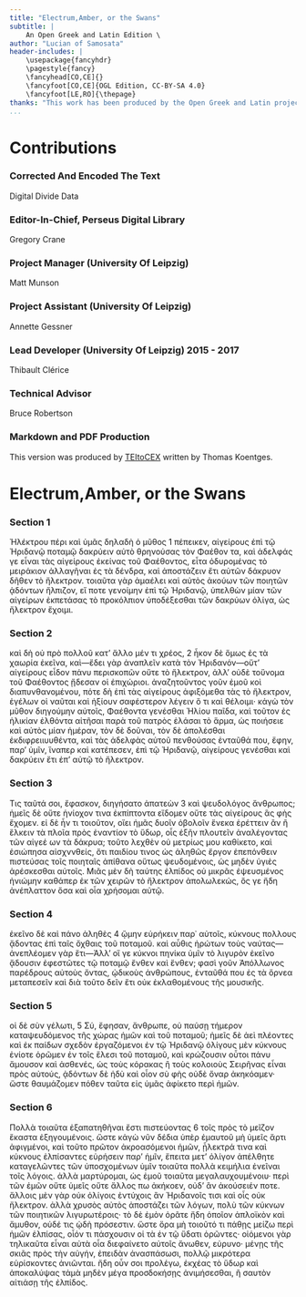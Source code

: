 ```yaml
---
title: "Electrum,Amber, or the Swans"
subtitle: |
	An Open Greek and Latin Edition \ 
author: "Lucian of Samosata"
header-includes: | 
	\usepackage{fancyhdr}
	\pagestyle{fancy}
	\fancyhead[CO,CE]{}
	\fancyfoot[CO,CE]{OGL Edition, CC-BY-SA 4.0}
	\fancyfoot[LE,RO]{\thepage}
thanks: "This work has been produced by the Open Greek and Latin project through the help of volunteers. See contributions for details."
...
```


# Contributions


### Corrected And Encoded The Text

Digital Divide Data  
  
### Editor-In-Chief, Perseus Digital Library

Gregory Crane  
  
### Project Manager (University Of Leipzig)

Matt Munson  
  
### Project Assistant (University Of Leipzig)

Annette Gessner  
  
### Lead Developer (University Of Leipzig) 2015 - 2017

Thibault Clérice  
  
### Technical Advisor

Bruce Robertson  
  
### Markdown and PDF Production

This version was produced by [TEItoCEX](https://github.com/ThomasK81/TEItoCEX) written by Thomas Koentges.

# Electrum,Amber, or the Swans

### Section 1

<p>Ἠλέκτρου πέρι καὶ ὑμᾶς δηλαδὴ ὁ μῦθος 1
πέπεικεν, αἰγείρους ἐπὶ τῷ Ἠριδανῷ ποταμῷ
δακρύειν αὐτὸ θρηνούσας τὸν Φαέθον τα, καὶ
ἀδελφάς γε εἶναι τὰς αἰγείρους ἐκείνας τοῦ
Φαέθοντος, εἶτα ὀδυρομένας τὸ μειράκιον ἀλλαγῆναι
ἐς τὰ δένδρα, καὶ ἀποστάζειν ἔτι αὐτῶν
δάκρυον δῆθεν τὸ ἤλεκτρον. τοιαῦτα γὰρ ἀμαέλει
καὶ αὐτὸς ἀκούων τῶν ποιητῶν ᾀδόντων ἤλπιζον,
εἴ ποτε γενοίμην ἐπὶ τῷ Ἠριδανῷ, ὑπελθὼν μίαν
τῶν αἰγείρων ἐκπετάσας τὸ προκόλπιον ὑποδέξεσθαι
τῶν δακρύων ὀλίγα, ὡς ἤλεκτρον ἔχοιμι.</p>


### Section 2

<p>καὶ δὴ οὐ πρὸ πολλοῦ κατʼ ἄλλο μέν τι χρέος, 2
ἧκον δὲ ὅμως ἐς τὰ χαωρία ἐκεῖνα, καὶ—ἔδει γὰρ
ἀναπλεῖν κατὰ τὸν Ἠριδανόν—οὔτʼ αἰγείρους
εἶδον πάνυ περισκοπῶν οὔτε τὸ ἤλεκτρον, ἀλλʼ
οὐδὲ τοὔνομα τοῦ Φαέθοντος ᾔδεσαν οἱ ἐπιχώριοι.
ἀναζητοῦντος γοῦν ἐμοῦ κοὶ διαπυνθανομένου,
πότε δὴ ἐπὶ τὰς αἰγείρους ἀφιξόμεθα
τὰς τὸ ἤλεκτρον, ἐγέλων οἱ ναῦται καὶ ἠξίουν σαφέστερον
λέγειν ὅ τι καὶ θέλοιμι· κἀγὼ τὸν μῦθον
διηγούμην αὐτοῖς, Φαέθοντα γενέσθαι Ἡλίου
παῖδα, καὶ τοῦτον ἐς ἡλικίαν ἐλθόντα αἰτῆσαι
παρὰ τοῦ πατρὸς ἐλάσαι τὸ ἅρμα, ὡς ποιήσειε καὶ
αὐτὸς μίαν ἡμέραν, τὸν δὲ δοῦναι, τὸν δὲ ἀπολέσθαι
ἐκδιφρειιυυθέντα, καὶ τὰς ἀδελφὰς αὐτοῦ

<pb n="76"/>
πενθούσας ἐνταῦθά που, ἔφην, παρʼ ὑμῖν, ἵναπερ
καὶ κατέπεσεν, ἐπὶ τῷ Ἠριδανῷ, αἰγείρους
γενέσθαι καὶ δακρύειν ἔτι ἐπʼ αὐτῷ τὸ ἤλεκτρον.</p>


### Section 3

<p>Τις ταῦτά σοι, ἔφασκον, διηγήσατο ἀπατεὼν 3
καὶ ψευδολόγος ἄνθρωπος; ἡμεῖς δὲ οὔτε ἡνίοχον
τινα ἐκπίπτοντα εἴδομεν οὔτε τὰς αἰγείρους ἃς
φὴς ἔχομεν. εἰ δὲ ἦν τι τοιοῦτον, οἴει ἡμᾶς δυοῖν
ὀβολοῖν ἕνεκα ἐρέττειν ἂν ἢ ἕλκειν τὰ πλοῖα πρὸς
ἐναντίον τὸ ὕδωρ, οἷς ἐξῆν πλουτεῖν ἀναλέγοντας
τῶν αἰγεέ ων τὰ δάκρυα; τοῦτο λεχθὲν οὐ μετρίως
μου καθίκετο, καὶ ἐσιώπησα αἰσχννθείς, ὅτι
παιδίου τινος ὡς ἀληθῶς ἔργον ἐπεπόνθειν πιστεύσας
τοῖς ποιηταῖς ἀπίθανα οὕτως ψευδομένοις,
ὡς μηδὲν ὑγιὲς ἀρέσκεσθαι αὐτοῖς.
Μιᾶς μὲν δὴ ταύτης ἐλπίδος οὐ μικρᾶς ἐψευσμένος
ἠνιώμην καθάπερ ἐκ τῶν χειρῶν τὸ ἤλεκτρον
ἀπολωλεκώς, ὅς γε ἤδη ἀνέπλαττον ὅσα καὶ οἷα
χρήσομαι αὐτῷ.</p>


### Section 4

<p>ἐκεῖνο δὲ καὶ πάνο ἀληθὲς 4
ᾤμην εὑρήκειν παρ᾿ αὐτοῖς, κύκνους πολλους
ᾄδοντας ἐπὶ ταῖς ὄχθαις τοῦ ποταμοῦ. καὶ αὖθις
ἠρώτων τοὺς ναύτας—ἀνεπλέομεν γὰρ ἕτι—Ἀλλʼ
οἵ γε κύκνοι πηνίκα ὑμῖν τὸ λιγυρὸν ἐκεῖνο
ᾄδουσιν ἐφεστῶτες τῷ ποταμῷ ἔνθεν καὶ ἕνθεν;
φασὶ γοῦν Ἀπόλλωνος παρέδρους αὐτοὺς ὄντας,
ᾠδικοὺς ἀνθρώπους, ἐνταῦθά που ἐς τὰ ὄρνεα
μεταπεσεῖν καὶ διὰ τοῦτο δεῖν ἔτι οὐκ ἐκλαθομένους
τῆς μουσικῆς.</p>


### Section 5

<p>οἱ δὲ σὺν γέλωτι, 5
Σύ, ἔφησαν, ἄνθρωπε, οὐ παύσῃ τήμερον
καταψευδόμενος τῆς χώρας ἡμῶν καὶ τοῦ ποταμοῦ;
ἡμεῖς δὲ ἀεὶ πλέοντες καὶ ἐκ παίδων
σχεδὸν ἐργαζόμενοι ἐν τῷ Ἠριδανῷ ὀλίγους μὲν

<pb n="78"/>
κύκνους ἐνίοτε ὁρῶμεν ἐν τοῖς ἕλεσι τοῦ ποταμοῦ,
καὶ κρώζουσιν οὗτοι πάνυ ἄμουσον καὶ ἀσθενές,
ὡς τοὺς κόρακας ἢ τοὺς κολοιοὺς Σειρῆνας εἶναι
πρὸς αὐτούς, ᾀδόντων δὲ ἡδὺ καὶ οἷον σὺ φὴς οὐδὲ
ὄναρ ἀκηκόαμεν· ὥστε θαυμάζομεν πόθεν ταῦτα
εἰς ὑμᾶς ἀφίκετο περὶ ἡμῶν.</p>


### Section 6

<p>Πολλὰ τοιαῦτα ἐξαπατηθῆναι ἔστι πιστεύοντας 6
τοῖς πρὸς τὸ μεῖζον ἕκαστα ἐξηγουμένοις.
ὥστε κἀγὼ νῦν δέδια ὑπὲρ ἐμαυτοῦ μὴ ὑμεῖς ἄρτι
ἀφιγμένοι, καὶ τοῦτο πρῶτον ἀκροασόμενοι ἡμῶν,
ᾖλεκτρά τινα καὶ κύκνους ἐλπίσαντες εὑρήσειν
παρʼ ἡμῖν, ἔπειτα μετʼ ὀλίγον ἀπέλθητε καταγελῶντες
τῶν ὑποσχομένων ὑμῖν τοιαῦτα πολλὰ
κειμήλια ἐνεῖναι τοῖς λόγοις. ἀλλὰ μαρτύρομαι,
ὡς ἐμοῦ τοιαῦτα μεγαλαυχουμένοιυ· περὶ τῶν ἐμῶν
οὔτε ὑμεῖς οὔτε ἄλλος πω ἀκήκοεν, οὐδʼ ἂν
ἀκούσειέν ποτε. ἄλλοις μὲν γὰρ οὐκ ὀλίγοις
ἐντύχοις ἂν Ἠριδανοῖς τισι καὶ οἷς οὐκ ἤλεκτρον.
ἀλλὰ χρυσὸς αὐτὸς ἀποστάζει τῶν λόγων, πολὺ
τῶν κύκνων τῶν ποιητικῶν λιγυρωτέροις· τὸ δὲ
ἐμὸν ὁρᾶτε ἤδη ὁποῖον ἁπλοϊκὸν καὶ ἄμυθον, οὐδέ
τις ᾠδὴ πρόσεστιν. ὥστε ὅρα μὴ τοιοῦτό τι
πάθῃς μείζω περὶ ἡμῶν ἐλπίσας, οἷόν τι πάσχουσιν
οἱ τὰ ἐν τῷ ὕδατι ὁρῶντες· οἰόμενοι γὰρ τηλικαῦτα
εἶναι αὐτὰ οἷα διεφαίνετο αὐτοῖς ἄνωθεν, εὐρυνο·
μένῃς τῆς σκιᾶς πρὸς τὴν αὐγήν, ἐπειδὰν ἀνασπάσωσι,
πολλῷ μικρότερα εὑρίσκοντες ἀνιῶνται.
ἤδη οὖν σοι προλέγω, ἐκχέας τὸ ὕδωρ καὶ ἀποκαλύψας
τἀμὰ μηδὲν μέγα προσδοκήσῃς ἀνιμήσεσθαι,
ἢ σαυτὸν αἰτιάσῃ τῆς ἐλπίδος.</p>

